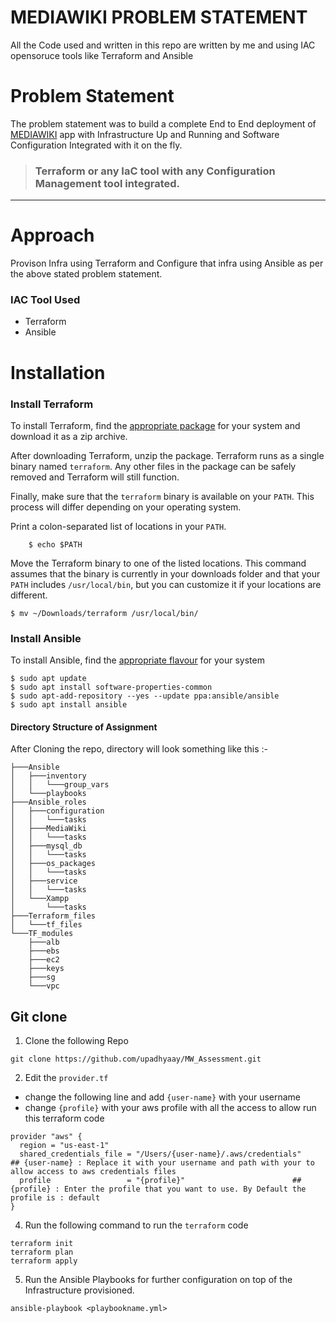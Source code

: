 # MEDIAWIKI PROBLEM STATEMENT

All the Code used and written in this repo are written by me and using IAC opensoruce tools like Terraform and Ansible

# Problem Statement
The problem statement was to build a complete End to End deployment of [MEDIAWIKI](https://www.mediawiki.org/wiki/MediaWiki) app with Infrastructure Up and Running and Software Configuration Integrated with it on the fly.

>  ### Terraform or any IaC tool with any Configuration Management tool integrated.

---

# Approach
 Provison Infra using Terraform and Configure that infra using Ansible as per the above stated problem statement.

### IAC Tool Used

* Terraform
* Ansible

# Installation

### Install Terraform

To install Terraform, find the [appropriate package](https://www.terraform.io/downloads.html) for your system and download it as a zip archive.

After downloading Terraform, unzip the package. Terraform runs as a single binary named `terraform`. Any other files in the package can be safely removed and Terraform will still function.

Finally, make sure that the `terraform` binary is available on your `PATH`. This process will differ depending on your operating system.

Print a colon-separated list of locations in your `PATH`.
```
    $ echo $PATH
```

Move the Terraform binary to one of the listed locations. This command assumes that the binary is currently in your downloads folder and that your `PATH` includes `/usr/local/bin`, but you can customize it if your locations are different.

```
$ mv ~/Downloads/terraform /usr/local/bin/
```

### Install Ansible

To install Ansible, find the [appropriate flavour](https://docs.ansible.com/ansible/latest/installation_guide/intro_installation.html) for your system

```
$ sudo apt update
$ sudo apt install software-properties-common
$ sudo apt-add-repository --yes --update ppa:ansible/ansible
$ sudo apt install ansible
```


#### Directory Structure of Assignment

After Cloning the repo, directory will look something like this :-

```
├───Ansible
│   ├───inventory
│   │   └───group_vars
│   └───playbooks
├───Ansible_roles
│   ├───configuration
│   │   └───tasks
│   ├───MediaWiki
│   │   └───tasks
│   ├───mysql_db
│   │   └───tasks
│   ├───os_packages
│   │   └───tasks
│   ├───service
│   │   └───tasks
│   └───Xampp
│       └───tasks
├───Terraform_files
│   └───tf_files
└───TF_modules
    ├───alb
    ├───ebs
    ├───ec2
    ├───keys
    ├───sg
    └───vpc
```
## Git clone


1. Clone the following Repo

```
git clone https://github.com/upadhyaay/MW_Assessment.git
```

2. Edit the `provider.tf`

- change  the following line and add `{user-name}` with your username
- change `{profile}` with your aws profile with all the access to allow run this terraform code

```
provider "aws" {
  region = "us-east-1"
  shared_credentials_file = "/Users/{user-name}/.aws/credentials"    ## {user-name} : Replace it with your username and path with your to allow access to aws credentials files
  profile                 = "{profile}"                        ## {profile} : Enter the profile that you want to use. By Default the profile is : default
}
```
4. Run the following command to run the `terraform` code

```
terraform init
terraform plan
terraform apply
```

5. Run the Ansible Playbooks for further configuration on top of the Infrastructure provisioned.
```
ansible-playbook <playbookname.yml>